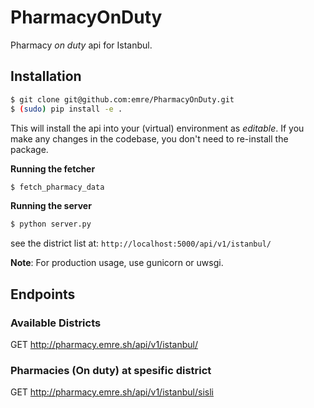 # PharmacyOnDuty
Pharmacy *on duty* api for Istanbul.

## Installation

```bash
$ git clone git@github.com:emre/PharmacyOnDuty.git
$ (sudo) pip install -e .
```

This will install the api into your (virtual) environment as *editable*. If you make any changes in the codebase, you don't need to re-install the package. 

**Running the fetcher**

```bash
$ fetch_pharmacy_data
```

**Running the server**

```bash
$ python server.py
```

see the district list at: ```http://localhost:5000/api/v1/istanbul/```

**Note**: For production usage, use gunicorn or uwsgi.

## Endpoints

### Available Districts

GET http://pharmacy.emre.sh/api/v1/istanbul/

### Pharmacies (On duty) at spesific district

GET http://pharmacy.emre.sh/api/v1/istanbul/sisli

